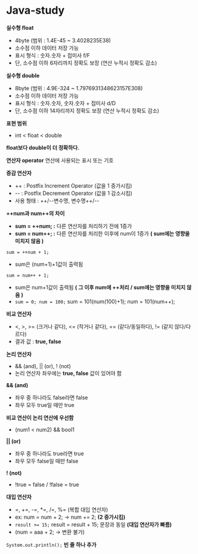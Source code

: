 # Java-study

**실수형 float** 
- 4byte (범위 : 1.4E-45 ~ 3.4028235E38)
- 소수점 이하 데이터 저장 가능
- 표시 형식 : 숫자.숫자 + 접미사 f/F
- 단, 소수점 이하 6자리까지 정확도 보장 (연산 누적시 정확도 감소)

**실수형 double** 
- 8byte (범위 : 4.9E-324 ~ 1.7976931348623157E308)
- 소수점 이하 데이터 저장 가능
- 표시 형식 : 숫자.숫자, 숫자.숫자 + 접미사 d/D
- 단, 소수점 이하 14자리까지 정확도 보장 (연산 누적시 정확도 감소)

**표현 범위** 
- int < float < double

**float보다 double이 더 정확하다.**

**연산자 operator** 연산에 사용되는 표시 또는 기호

**증감 연산자** 
- ++ : Postfix Increment Operator (값을 1 증가시킴)
- -- : Postfix Decrement Operator (값을 1 감소시킴)
- 사용 형태 : ++/--변수명, 변수명++/--

**++num과 num++의 차이**
- **sum = ++num; :** 다른 연산자를 처리하기 전에 1증가
- **sum = num++; :** 다른 연산자를 처리한 이후에 num이 1증가 **( sum에는 영향을 미치지 않음 )**

`sum = ++num + 1;`
- sum은 (num+1)+1값이 출력됨

`sum = num++ + 1;`
- sum은 num+1값이 출력됨 **( 그 이후 num에 ++처리 / sum에는 영향을 미치지 않음 )**
- `sum = 0; num = 100;` sum = 101(num(100)+1); num = 101(num++);

**비교 연산자** 
- <, >, >= (크거나 같다), <= (작거나 같다), == (같다/동일하다), != (같지 않다/다르다)
- 결과 값 : **true, false**

**논리 연산자** 
- && (and), || (or), ! (not)
- 논리 연산자 좌우에는 **true, false** 값이 있어야 함

**&& (and)**
- 좌우 중 하나라도 false라면 false
- 좌우 모두 true일 때만 true

**비교 연산이 논리 연산에 우선함**
- (num1 < num2) && bool1

**|| (or)**
- 좌우 중 하나라도 true라면 true
- 좌우 모두 false일 때만 false

**! (not)**
- !true = false / !false = true

**대입 연산자** 
- =, +=, -=, *=, /=, %= (복합 대입 연산자)
- ex: num = num + 2; -> num += 2; **(2 증가시킴)**
- `result += 15;` result = result + 15; 문장과 동일 **(대입 연산자가 빠름)**
- (num = aaa + 2; -> 변환 불가)

`System.out.println();` **빈 줄 하나 추가**

